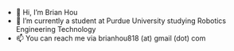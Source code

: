 - 👋 Hi, I’m Brian Hou
- 🌱 I’m currently a student at Purdue University studying Robotics Engineering Technology
- 📫 You can reach me via brianhou818 (at) gmail (dot) com

<!---
Brian-Hou-818/Brian-Hou-818 is a ✨ special ✨ repository because its `README.md` (this file) appears on your GitHub profile.
You can click the Preview link to take a look at your changes.
--->
